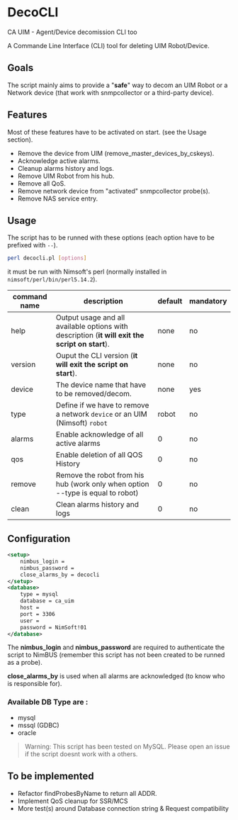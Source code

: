 # DecoCLI
CA UIM - Agent/Device decomission CLI too

A Commande Line Interface (CLI) tool for deleting UIM Robot/Device.

## Goals

The script mainly aims to provide a "**safe**" way to decom an UIM Robot or a Network device (that work with snmpcollector or a third-party device).

## Features

Most of these features have to be activated on start. (see the Usage section).

- Remove the device from UIM (remove_master_devices_by_cskeys).
- Acknowledge active alarms.
- Cleanup alarms history and logs.
- Remove UIM Robot from his hub.
- Remove all QoS.
- Remove network device from "activated" snmpcollector probe(s).
- Remove NAS service entry.

## Usage

The script has to be runned with these options (each option have to be prefixed with `--`).

```bash
perl decocli.pl [options]
```

it must be run with Nimsoft's perl (normally installed in `nimsoft/perl/bin/perl5.14.2`).

| command name | description | default | mandatory |
| --- | --- | --- | --- |
| help | Output usage and all available options with description (**it will exit the script on start**). | none | no |
| version | Ouput the CLI version (**it will exit the script on start**). | none | no |
| device | The device name that have to be removed/decom. | none | yes |
| type | Define if we have to remove a network `device` or an UIM (Nimsoft) `robot` | robot | no |
| alarms | Enable acknowledge of all active alarms | 0 | no |
| qos | Enable deletion of all QOS History | 0 | no |
| remove | Remove the robot from his hub (work only when option --type is equal to robot) | 0 | no |
| clean | Clean alarms history and logs | 0 | no |

## Configuration

```xml
<setup>
    nimbus_login =
    nimbus_password = 
    close_alarms_by = decocli
</setup>
<database>
    type = mysql
    database = ca_uim
    host = 
    port = 3306
    user = 
    password = NimSoft!01
</database>
```

The **nimbus_login** and **nimbus_password** are required to authenticate the script to NimBUS (remember this script has not been created to be runned as a probe).

**close_alarms_by** is used when all alarms are acknowledged (to know who is responsible for).

### Available DB Type are :

- mysql
- mssql (GDBC)
- oracle

> Warning: This script has been tested on MySQL. Please open an issue if the script doesnt work with a others.


## To be implemented 

- Refactor findProbesByName to return all ADDR.
- Implement QoS cleanup for SSR/MCS
- More test(s) around Database connection string & Request compatibility